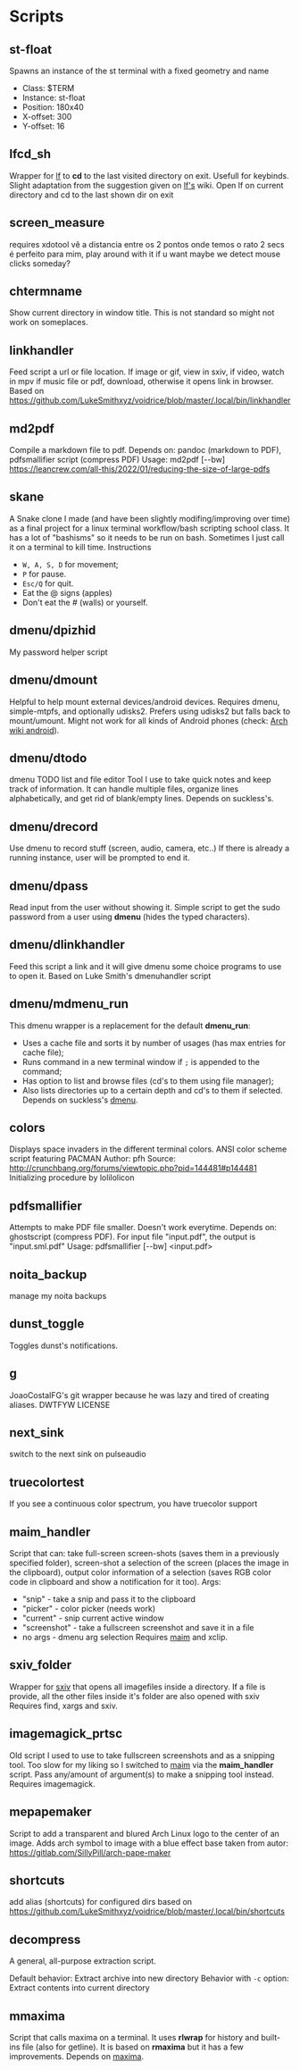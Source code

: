 # Scripts

## st-float

Spawns an instance of the st terminal with a fixed geometry and name
- Class: $TERM
- Instance: st-float
- Position: 180x40
- X-offset: 300
- Y-offset: 16

## lfcd_sh

Wrapper for [lf](https://github.com/gokcehan/lf) to **cd** to
the last visited directory on exit. Usefull for keybinds. Slight adaptation
from the suggestion given on [lf's](https://github.com/gokcehan/lf) wiki.
Open lf on current directory and cd to the last shown dir on exit

## screen_measure

requires xdotool
vê a distancia entre os 2 pontos onde temos o rato
2 secs é perfeito para mim, play around with it if u want
maybe we detect mouse clicks someday?

## chtermname

Show current directory in window title.
This is not standard so might not work on someplaces.

## linkhandler

Feed script a url or file location.
If image or gif, view in sxiv,
if video, watch in mpv
if music file or pdf, download,
otherwise it opens link in browser.
Based on https://github.com/LukeSmithxyz/voidrice/blob/master/.local/bin/linkhandler

## md2pdf

Compile a markdown file to pdf.
Depends on: pandoc (markdown to PDF), pdfsmallifier script (compress PDF)
Usage: md2pdf [--bw] <mdfile1>
https://leancrew.com/all-this/2022/01/reducing-the-size-of-large-pdfs

## skane

A Snake clone I made (and have been slightly modifing/improving over time)
as a final project for a linux terminal workflow/bash scripting
school class. It has a lot of "bashisms" so it needs to be run on bash.
Sometimes I just call it on a terminal to kill time.
Instructions
- `W, A, S, D` for movement;
- `P` for pause.
- `Esc/Q` for quit.
- Eat the @ signs (apples)
- Don't eat the # (walls) or yourself.

## dmenu/dpizhid

My password helper script

## dmenu/dmount

Helpful to help mount external devices/android devices.
Requires dmenu, simple-mtpfs, and optionally udisks2.
Prefers using udisks2 but falls back to mount/umount.
Might not work for all kinds of Android phones (check:
[Arch wiki android](https://wiki.archlinux.org/index.php/Android#Transferring_files)).

## dmenu/dtodo

dmenu TODO list and file editor
Tool I use to take quick notes and keep track of information. It
can handle multiple files, organize lines alphabetically, and get
rid of blank/empty lines. Depends on suckless's.

## dmenu/drecord

Use dmenu to record stuff (screen, audio, camera, etc..)
If there is already a running instance, user will be prompted to end it.

## dmenu/dpass

Read input from the user without showing it.
Simple script to get the sudo password from a user using **dmenu** (hides the typed characters).

## dmenu/dlinkhandler

Feed this script a link and it will give dmenu some choice programs to use
to open it.
Based on Luke Smith's dmenuhandler script

## dmenu/mdmenu_run

This dmenu wrapper is a replacement for the default **dmenu_run**:
- Uses a cache file and sorts it by number of usages (has max entries
for cache file);
- Runs command in a new terminal window if `;` is appended to the command;
- Has option to list and browse files (cd's to them using file manager);
- Also lists directories up to a certain depth and cd's to them
if selected.
Depends on suckless's [dmenu](https://tools.suckless.org/dmenu/).

## colors

Displays space invaders in the different terminal colors.
ANSI color scheme script featuring PACMAN
Author: pfh
Source: http://crunchbang.org/forums/viewtopic.php?pid=144481#p144481 
Initializing procedure by lolilolicon

## pdfsmallifier

Attempts to make PDF file smaller. Doesn't work everytime.
Depends on: ghostscript (compress PDF).
For input file "input.pdf", the output is "input.sml.pdf"
Usage: pdfsmallifier [--bw] <input.pdf>

## noita_backup

manage my noita backups

## dunst_toggle

Toggles dunst's notifications.

## g

JoaoCostaIFG's git wrapper because he was lazy and tired of creating aliases.
DWTFYW LICENSE

## next_sink

switch to the next sink on pulseaudio

## truecolortest

If you see a continuous color spectrum, you have truecolor support

## maim_handler

Script that can: take full-screen screen-shots (saves them
in a previously specified folder), screen-shot a selection of the screen
(places the image in the clipboard), output color information of a selection
(saves RGB color code in clipboard and show a notification for it too).
Args:
- "snip" - take a snip and pass it to the clipboard
- "picker" - color picker (needs work)
- "current" - snip current active window
- "screenshot" - take a fullscreen screenshot and save it in a file
- no args - dmenu arg selection
Requires [maim](https://github.com/naelstrof/maim) and xclip.

## sxiv_folder

Wrapper for [sxiv](https://github.com/muennich/sxiv) that opens all
imagefiles inside a directory. If a file is provide, all the other
files inside it's folder are also opened with sxiv
Requires find, xargs and sxiv.

## imagemagick_prtsc

Old script I used to use to take fullscreen screenshots and as a snipping tool.
Too slow for my liking so I switched to [maim](https://github.com/naelstrof/maim)
via the **maim_handler** script.
Pass any/amount of argument(s) to make a snipping tool instead.
Requires imagemagick.

## mepapemaker

Script to add a transparent and blured Arch Linux logo to
the center of an image.
Adds arch symbol to image with a blue effect base taken
from autor: https://gitlab.com/SillyPill/arch-pape-maker

## shortcuts

add alias (shortcuts) for configured dirs
based on https://github.com/LukeSmithxyz/voidrice/blob/master/.local/bin/shortcuts

## decompress

A general, all-purpose extraction script.

Default behavior: Extract archive into new directory
Behavior with `-c` option: Extract contents into current directory

## mmaxima

Script that calls maxima on a terminal. It uses **rlwrap** for
history and built-ins file (also for getline). It is based on **rmaxima**
but it has a few improvements.
Depends on [maxima](http://maxima.sourceforge.net/).

